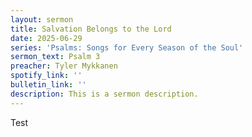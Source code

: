 ```yaml
---
layout: sermon
title: Salvation Belongs to the Lord
date: 2025-06-29
series: 'Psalms: Songs for Every Season of the Soul'
sermon_text: Psalm 3
preacher: Tyler Mykkanen
spotify_link: ''
bulletin_link: ''
description: This is a sermon description.
---
```

Test

